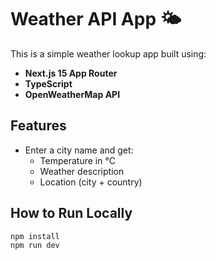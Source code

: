 # Weather API App 🌤️

This is a simple weather lookup app built using:

- **Next.js 15 App Router**
- **TypeScript**
- **OpenWeatherMap API**

## Features

- Enter a city name and get:
  - Temperature in °C
  - Weather description
  - Location (city + country)

## How to Run Locally

```bash
npm install
npm run dev
